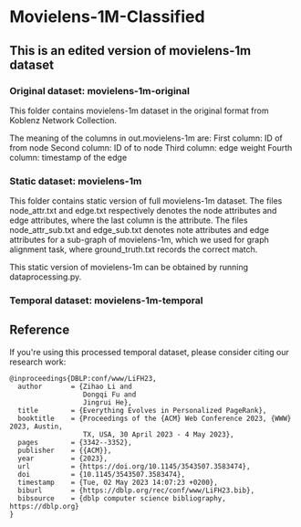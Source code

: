 # Movielens-1M-Classified
## This is an edited version of movielens-1m dataset
### Original dataset: movielens-1m-original
This folder contains movielens-1m dataset in the original format from Koblenz Network Collection. 

The meaning of the columns in out.movielens-1m are: 
    First column: ID of from node 
    Second column: ID of to node
    Third column: edge weight
    Fourth column: timestamp of the edge


### Static dataset: movielens-1m
This folder contains static version of full movielens-1m dataset. The files node_attr.txt and edge.txt respectively denotes the node attributes and edge attributes, where the last column is the attribute. The files node_attr_sub.txt and edge_sub.txt denotes note attributes and edge attributes for a sub-graph of movielens-1m, which we used for graph alignment task, where ground_truth.txt records the correct match.

This static version of movielens-1m can be obtained by running dataprocessing.py.




### Temporal dataset: movielens-1m-temporal




## Reference
If you're using this processed temporal dataset, please consider citing our research work:
```
@inproceedings{DBLP:conf/www/LiFH23,
  author       = {Zihao Li and
                  Dongqi Fu and
                  Jingrui He},
  title        = {Everything Evolves in Personalized PageRank},
  booktitle    = {Proceedings of the {ACM} Web Conference 2023, {WWW} 2023, Austin,
                  TX, USA, 30 April 2023 - 4 May 2023},
  pages        = {3342--3352},
  publisher    = {{ACM}},
  year         = {2023},
  url          = {https://doi.org/10.1145/3543507.3583474},
  doi          = {10.1145/3543507.3583474},
  timestamp    = {Tue, 02 May 2023 14:07:23 +0200},
  biburl       = {https://dblp.org/rec/conf/www/LiFH23.bib},
  bibsource    = {dblp computer science bibliography, https://dblp.org}
}
```